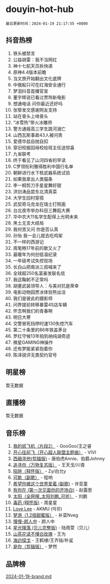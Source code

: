 # douyin-hot-hub

`最后更新时间：2024-01-19 21:17:55 +0800`

## 抖音热榜

1. 铁头被禁言
1. 公益胡雷：我不当网红
1. 神十七航天员拆快递
1. 原神4.4版本前瞻
1. 当文旅开始翻出文化底牌
1. 中俄船只可在红海安全通行
1. 梦泪抖音首播官宣
1. 董宇辉说已看过贾玲新电影
1. 想通电话 问你最近还好吗
1. 张黎发文感谢网友支持
1. 站在骨头上啃骨头
1. “冰雪热”带火冰雕师
1. 警方通报高三学生跳河溺亡
1. 山西瓦斯事故43人被问责
1. 爱德华兹自抛自扣
1. 穿旧校服回母校给班主任送惊喜
1. 九省联考
1. 终于看见了山河四省的早读
1. C罗领衔利雅得胜利中国行名单
1. 朝鲜进行水下核武器系统试验
1. 如果我拿出人类猫条
1. 李一桐剪刀手星星舞好甜
1. 洪剑涛品尝东北清真菜
1. 大学生回村穿搭
1. 武契奇马克龙在瑞士打照面
1. 台北夜市举办科目三舞蹈大赛
1. 华中农大11名学生配得上光明未来
1. 黑土无言大结局
1. 我何苦又问 你是否认真
1. 孙怡 我一会儿就去吃鸡架
1. 不一样的西游记
1. 周笔畅17年前的歌又火了
1. 最暖年为何创低温纪录
1. 一年级考试失控现场
1. 长白山把南派三叔喊来了
1. 全球超250名富豪发联名信
1. 我这鞠躬不正常吗
1. 胡塞武装领导人：与美对抗是荣幸
1. 电影动物园贾冰体验熊出没
1. 我们是彼此的摄影师
1. 问界提前转移暴雷4S店车辆
1. 怀念啊我们的青春啊
1. 明日大寒
1. 交警冒死挡停时速130失控汽车
1. 第二十条里的86年铁盖茅台
1. 罗红守候13年拍到纳纯湖奇迹
1. 微星GAMING神操作
1. 还有梦能紧紧抱着你
1. 陈泽锐评无畏契约官号

## 明星榜

暂无数据

## 直播榜

暂无数据

## 音乐榜

1. [我的纸飞机（片段2）](https://sf86-cdn-tos.douyinstatic.com/obj/tos-cn-ve-2774/oM2ZrKcg2CD5AeRB2gkeXOFB1IxAGJdZPazYHf) - GooGoo/王之睿
1. [开心往前飞（开心超人联盟主题曲）](https://sf86-cdn-tos.douyinstatic.com/obj/tos-cn-ve-2774/9d8fb7c82cf1421fb93a9fe925275e0a) - VIVI
1. [西厢寻他(剪辑版)](https://sf3-cdn-tos.douyinstatic.com/obj/tos-cn-ve-2774/oUsAVfAQKlRNxEv5qxvIB8o5qmIWUcXbzJKJhw) - 唐伯虎Annie、伯爵Johnny
1. [追寻你（万物复苏版）](https://sf3-cdn-tos.douyinstatic.com/obj/tos-cn-ve-2774/oYeAZJsbjIDit9APmBg8u6uDUQnHmoCf3gbo74) - 王天戈/川青
1. [陷阱（释怀版）](https://sf86-cdn-tos.douyinstatic.com/obj/tos-cn-ve-2774/oE8C21LeZrzKLDFfQYgMzx4GAIHageG5IzayY7) - Zy/白允y
1. [可能（副歌）](https://sf6-cdn-tos.douyinstatic.com/obj/tos-cn-ve-2774/cde1731888894259b333569393c2fb51) - 程响
1. [希望你被这个世界爱着 (副歌)](https://sf86-cdn-tos.douyinstatic.com/obj/tos-cn-ve-2774/oUHCmWQfZlE3QQBKBeD8rCFLpJzPgCpImhsxMt) - 许亚童
1. [有你在 (第一次见面你的开场白)](https://sf86-cdn-tos.douyinstatic.com/obj/tos-cn-ve-2774/oAthrQ3ClJBfI57uBoFEgNDYtNCZ0TSYQQfxQ0) - 赵露思
1. [太阳（全网搜_太阳刘鹏_可听）](https://sf86-cdn-tos.douyinstatic.com/obj/tos-cn-ve-2774/ogWbyIQnlBFImVbeDocRdCIYtBHlbJXgfZMvgz) - 刘鹏
1. [毒药 (释怀版)](https://sf86-cdn-tos.douyinstatic.com/obj/tos-cn-ve-2774/oYILMEAzspdZBIzy4frJNB8ZHPHWAhiwowd4Ad) - 周星星
1. [Love Lee](https://sf86-cdn-tos.douyinstatic.com/obj/tos-cn-ve-2774/o05GbkJGbCBTdDnMtB0fwOYgkeZp23vrWQDQBS) - AKMU (악뮤)
1. [梦游（1.2倍甜蜜版）](https://sf6-cdn-tos.douyinstatic.com/obj/tos-cn-ve-2774/o4gyAUm8hwufoEABmwVIiQtHsFuGzAEEWtNMzo) - 补菜Nveg
1. [慢慢-颜人中](https://sf86-cdn-tos.douyinstatic.com/obj/tos-cn-ve-2774/ocjHNfBXdBxQNC8ZGAeoLMFTUgtBg8bkExunDC) - 颜人中
1. [星光降落 (贝儿完整版)](https://sf86-cdn-tos.douyinstatic.com/obj/tos-cn-ve-2774/okwB9hAwyAtsFFkFBzAX1hOOfQuIoMNs0W2Mwr) - 陆雨萱（贝儿）
1. [山茶花读不懂白玫瑰](https://sf6-cdn-tos.douyinstatic.com/obj/tos-cn-ve-2774/osfn8B7DktrRHEPJgPCfDbw7QDQEkwC16BxZg9) - 王为
1. [海边探戈](https://sf86-cdn-tos.douyinstatic.com/obj/tos-cn-ve-2774/os9gE0VQCGqt6VQkZDyBBYvfSDY0QFe3vVmubn) - 王鹤棣/王齐铭/朴鲨
1. [是你（剪辑版）](https://sf86-cdn-tos.douyinstatic.com/obj/tos-cn-ve-2774/46019dae783c4c969944217fe1cfafc4) - 梦然

## 品牌榜

[2024-01-19-brand.md](2024-01-19-brand.md)
